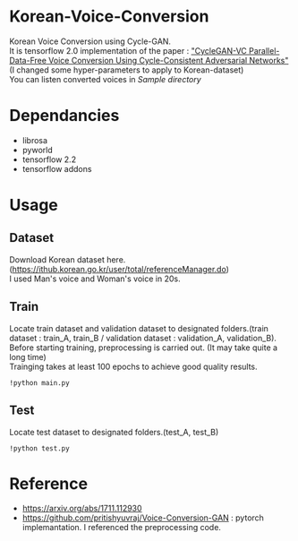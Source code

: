 # Korean-Voice-Conversion

Korean Voice Conversion using Cycle-GAN.  
It is tensorflow 2.0 implementation of the paper : ["CycleGAN-VC Parallel-Data-Free Voice Conversion Using Cycle-Consistent Adversarial Networks"](https://arxiv.org/abs/1711.112930) (I changed some hyper-parameters to apply to Korean-dataset)  
You can listen converted voices in *Sample directory*

# Dependancies

* librosa
* pyworld
* tensorflow 2.2
* tensorflow addons

# Usage

## Dataset

Download Korean dataset here.(https://ithub.korean.go.kr/user/total/referenceManager.do)  
I used Man's voice and Woman's voice in 20s.

## Train
Locate train dataset and validation dataset to designated folders.(train dataset : train_A, train_B / validation dataset : validation_A, validation_B). Before starting training, preprocessing is carried out. (It may take quite a long time)  
Trainging takes at least 100 epochs to achieve good quality results.

    !python main.py
  
## Test
Locate test dataset to designated folders.(test_A, test_B)

    !python test.py
    
# Reference

* https://arxiv.org/abs/1711.112930
* https://github.com/pritishyuvraj/Voice-Conversion-GAN : pytorch implemantation. I referenced the preprocessing code.

    
    
 
    
 








